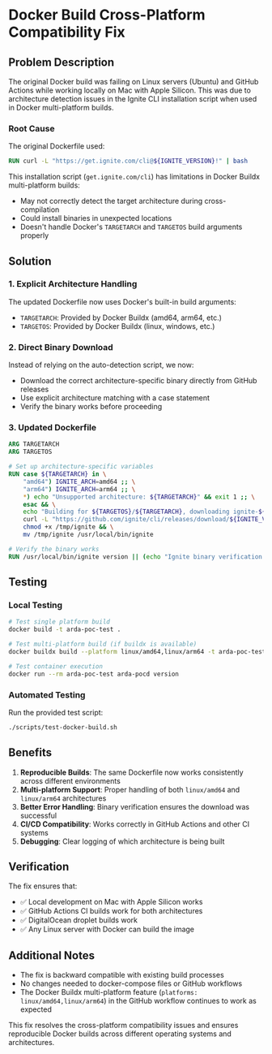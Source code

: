 # Docker Build Cross-Platform Compatibility Fix

## Problem Description

The original Docker build was failing on Linux servers (Ubuntu) and GitHub Actions while working locally on Mac with Apple Silicon. This was due to architecture detection issues in the Ignite CLI installation script when used in Docker multi-platform builds.

### Root Cause

The original Dockerfile used:
```dockerfile
RUN curl -L "https://get.ignite.com/cli@${IGNITE_VERSION}!" | bash
```

This installation script (`get.ignite.com/cli`) has limitations in Docker Buildx multi-platform builds:
- May not correctly detect the target architecture during cross-compilation
- Could install binaries in unexpected locations
- Doesn't handle Docker's `TARGETARCH` and `TARGETOS` build arguments properly

## Solution

### 1. Explicit Architecture Handling

The updated Dockerfile now uses Docker's built-in build arguments:
- `TARGETARCH`: Provided by Docker Buildx (amd64, arm64, etc.)
- `TARGETOS`: Provided by Docker Buildx (linux, windows, etc.)

### 2. Direct Binary Download

Instead of relying on the auto-detection script, we now:
- Download the correct architecture-specific binary directly from GitHub releases
- Use explicit architecture matching with a case statement
- Verify the binary works before proceeding

### 3. Updated Dockerfile

```dockerfile
ARG TARGETARCH
ARG TARGETOS

# Set up architecture-specific variables
RUN case ${TARGETARCH} in \
    "amd64") IGNITE_ARCH=amd64 ;; \
    "arm64") IGNITE_ARCH=arm64 ;; \
    *) echo "Unsupported architecture: ${TARGETARCH}" && exit 1 ;; \
    esac && \
    echo "Building for ${TARGETOS}/${TARGETARCH}, downloading ignite-${IGNITE_ARCH}" && \
    curl -L "https://github.com/ignite/cli/releases/download/${IGNITE_VERSION}/ignite-${IGNITE_ARCH}" -o /tmp/ignite && \
    chmod +x /tmp/ignite && \
    mv /tmp/ignite /usr/local/bin/ignite

# Verify the binary works
RUN /usr/local/bin/ignite version || (echo "Ignite binary verification failed" && exit 1)
```

## Testing

### Local Testing
```bash
# Test single platform build
docker build -t arda-poc-test .

# Test multi-platform build (if buildx is available)
docker buildx build --platform linux/amd64,linux/arm64 -t arda-poc-test .

# Test container execution
docker run --rm arda-poc-test arda-pocd version
```

### Automated Testing
Run the provided test script:
```bash
./scripts/test-docker-build.sh
```

## Benefits

1. **Reproducible Builds**: The same Dockerfile now works consistently across different environments
2. **Multi-platform Support**: Proper handling of both `linux/amd64` and `linux/arm64` architectures
3. **Better Error Handling**: Binary verification ensures the download was successful
4. **CI/CD Compatibility**: Works correctly in GitHub Actions and other CI systems
5. **Debugging**: Clear logging of which architecture is being built

## Verification

The fix ensures that:
- ✅ Local development on Mac with Apple Silicon works
- ✅ GitHub Actions CI builds work for both architectures
- ✅ DigitalOcean droplet builds work
- ✅ Any Linux server with Docker can build the image

## Additional Notes

- The fix is backward compatible with existing build processes
- No changes needed to docker-compose files or GitHub workflows
- The Docker Buildx multi-platform feature (`platforms: linux/amd64,linux/arm64`) in the GitHub workflow continues to work as expected

This fix resolves the cross-platform compatibility issues and ensures reproducible Docker builds across different operating systems and architectures.